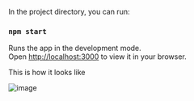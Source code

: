 
In the project directory, you can run:

### `npm start`

Runs the app in the development mode.\
Open [http://localhost:3000](http://localhost:3000) to view it in your browser.


This is how it looks like

![image](https://user-images.githubusercontent.com/56594299/212535604-8cb9530a-aa99-4626-b137-bad574187e0e.png)




